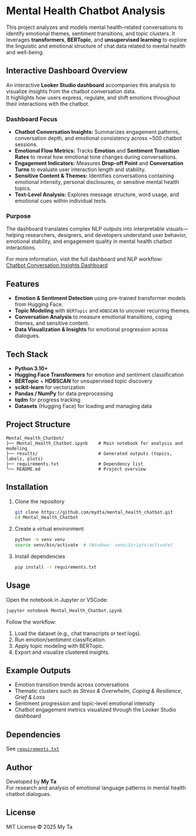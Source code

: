 # Mental Health Chatbot Analysis

This project analyzes and models mental health–related conversations to identify emotional themes, sentiment transitions, and topic clusters. It leverages **transformers**, **BERTopic**, and **unsupervised learning** to explore the linguistic and emotional structure of chat data related to mental health and well-being.

## Interactive Dashboard Overview

An interactive **Looker Studio dashboard** accompanies this analysis to visualize insights from the chatbot conversation data.  
It highlights how users express, regulate, and shift emotions throughout their interactions with the chatbot.

### Dashboard Focus
- **Chatbot Conversation Insights:** Summarizes engagement patterns, conversation depth, and emotional consistency across ~500 chatbot sessions.  
- **Emotional Flow Metrics:** Tracks **Emotion** and **Sentiment Transition Rates** to reveal how emotional tone changes during conversations.  
- **Engagement Indicators:** Measures **Drop-off Point** and **Conversation Turns** to evaluate user interaction length and stability.  
- **Sensitive Content & Themes:** Identifies conversations containing emotional intensity, personal disclosures, or sensitive mental health topics.  
- **Text-Level Analysis:** Explores message structure, word usage, and emotional cues within individual texts.

### Purpose
The dashboard translates complex NLP outputs into interpretable visuals—helping researchers, designers, and developers understand user behavior, emotional stability, and engagement quality in mental health chatbot interactions.

For more information, visit the full dashboard and NLP workflow:  
[Chatbot Conversation Insights Dashboard](https://lookerstudio.google.com/reporting/9c25fa07-4b38-4277-a72e-550a61340a71) 

## Features
- **Emotion & Sentiment Detection** using pre-trained transformer models from Hugging Face.  
- **Topic Modeling** with `BERTopic` and `HDBSCAN` to uncover recurring themes.  
- **Conversation Analysis** to measure emotional transitions, coping themes, and sensitive content.  
- **Data Visualization & Insights** for emotional progression across dialogues.

## Tech Stack
- **Python 3.10+**  
- **Hugging Face Transformers** for emotion and sentiment classification  
- **BERTopic** + **HDBSCAN** for unsupervised topic discovery  
- **scikit-learn** for vectorization  
- **Pandas / NumPy** for data preprocessing  
- **tqdm** for progress tracking  
- **Datasets** (Hugging Face) for loading and managing data  

## Project Structure
```
Mental_Health_Chatbot/
├── Mental_Health_Chatbot.ipynb    # Main notebook for analysis and modeling
├── results/                       # Generated outputs (topics, labels, plots)
├── requirements.txt               # Dependency list
└── README.md                      # Project overview
```

## Installation

1. Clone the repository
   ```bash
   git clone https://github.com/mydta/mental_health_chatbot.git
   cd Mental_Health_Chatbot
   ```

2. Create a virtual environment
   ```bash
   python -m venv venv
   source venv/bin/activate  # (Windows: venv\Scripts\activate)
   ```

3. Install dependencies
   ```bash
   pip install -r requirements.txt
   ```

## Usage
Open the notebook in Jupyter or VSCode:
```bash
jupyter notebook Mental_Health_Chatbot.ipynb
```

Follow the workflow:
1. Load the dataset (e.g., chat transcripts or text logs).  
2. Run emotion/sentiment classification.  
3. Apply topic modeling with BERTopic.  
4. Export and visualize clustered insights.  

## Example Outputs
- Emotion transition trends across conversations  
- Thematic clusters such as *Stress & Overwhelm*, *Coping & Resilience*, *Grief & Loss*  
- Sentiment progression and topic-level emotional intensity  
- Chatbot engagement metrics visualized through the Looker Studio dashboard  

## Dependencies
See [`requirements.txt`](./requirements.txt)

## Author
Developed by **My Ta**  
For research and analysis of emotional language patterns in mental health chatbot dialogues.

## License
MIT License © 2025 My Ta
